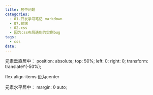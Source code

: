 ```yaml
---
title: 居中问题
categories:
  - 01.开发学习笔记 markdown
  - 07.前端
  - 02.css
  - 因为css布局遇到的实例bug
tags:
  - css
date:
---
```


元素垂直居中：
position: absolute;
top: 50%;
left: 0;
right: 0;
transform: translateY(-50%);


flex
align-items 设为center

元素水平居中：
margin: 0 auto;

